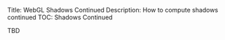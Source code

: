 Title: WebGL Shadows Continued
Description: How to compute shadows continued
TOC: Shadows Continued

TBD
